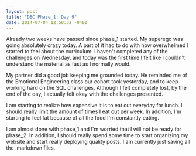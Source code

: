 ```yaml
---
layout: post
title: "DBC Phase_1: Day 9"
date: 2014-07-04 12:50:32 -0400
---
```


Already two weeks have passed since phase_1 started. My superego was going absolutely crazy today. A part of it had to do with how overwhelmed I started to feel about the curriculum. I haven't completed any of the challenges on Wednesday, and today was the first time I felt like I couldn't understand the material as fast as I normally would. 


<!--more-->

My partner did a good job keeping me grounded today. He reminded me of the Emotional Engineering class our cohort took yesterday, and to keep working hard on the SQL challenges. Although I felt completely lost, by the end of the day, I actually felt okay with the challenges presented.

I am starting to realize how expensive it is to eat out everyday for lunch. I should really limit the amount of times I eat out per week. In addition, I'm starting to feel fat because of all the food I'm constantly eating.

I am almost done with phase_1 and I'm worried that I will not be ready for phase_2. In addition, I should really spend some time to start organizing my website and start really deploying quality posts. I am currently just saving all the .markdown files.